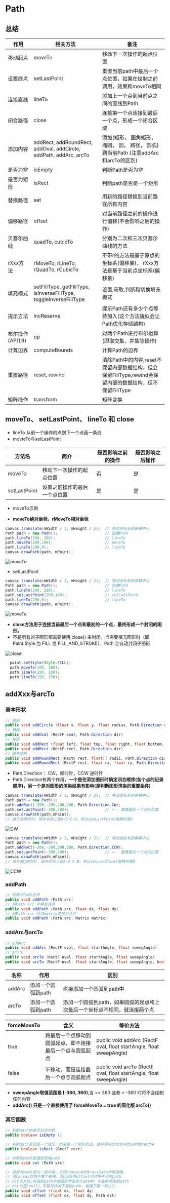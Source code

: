# Path

## 总结

作用            | 相关方法                                                           | 备注
----------------|--------------------------------------------------------------------|-------------------------------------------------------------------------------------------------------
移动起点        | moveTo                                                             | 移动下一次操作的起点位置
设置终点        | setLastPoint                                                       | 重置当前path中最后一个点位置，如果在绘制之前调用，效果和moveTo相同
连接直线        | lineTo                                                             | 添加上一个点到当前点之间的直线到Path
闭合路径        | close                                                              | 连接第一个点连接到最后一个点，形成一个闭合区域
添加内容        | addRect, addRoundRect, addOval, addCircle, addPath, addArc, arcTo  | 添加(矩形， 圆角矩形， 椭圆， 圆， 路径， 圆弧) 到当前Path (注意addArc和arcTo的区别)
是否为空        | isEmpty                                                            | 判断Path是否为空
是否为矩形      | isRect                                                             | 判断path是否是一个矩形
替换路径        | set                                                                | 用新的路径替换到当前路径所有内容
偏移路径        | offset                                                             | 对当前路径之前的操作进行偏移(不会影响之后的操作)
贝塞尔曲线      | quadTo, cubicTo                                                    | 分别为二次和三次贝塞尔曲线的方法
rXxx方法        | rMoveTo, rLineTo, rQuadTo, rCubicTo                                | 不带r的方法是基于原点的坐标系(偏移量)， rXxx方法是基于当前点坐标系(偏移量)
填充模式        | setFillType, getFillType, isInverseFillType, toggleInverseFillType | 设置,获取,判断和切换填充模式
提示方法        | incReserve                                                         | 提示Path还有多少个点等待加入(这个方法貌似会让Path优化存储结构)
布尔操作(API19) | op                                                                 | 对两个Path进行布尔运算(即取交集、并集等操作)
计算边界        | computeBounds                                                      | 计算Path的边界
重置路径        | reset, rewind                                                      | 清除Path中的内容,reset不保留内部数据结构，但会保留FillType,rewind会保留内部的数据结构，但不保留FillType
矩阵操作        | transform                                                          | 矩阵变换

## moveTo、 setLastPoint、 lineTo 和 close

- lineTo 从前一个操作的点到下一个点画一条线
- movteTo与setLastPoint

方法名       | 简介                         | 是否影响之前的操作 | 是否影响之后操作
-------------|------------------------------|--------------------|------------------
moveTo       | 移动下一次操作的起点位置     | 否                 | 是
setLastPoint | 设置之前操作的最后一个点位置 | 是                 | 是

- moveTo示例

- **moveTo绝对坐标，rMoveTo相对坐标**

```java
canvas.translate(mWidth / 2, mHeight / 2);  // 移动坐标系到屏幕中心
Path path = new Path();                     // 创建Path
path.lineTo(200, 200);                      // lineTo
path.moveTo(200,100);                       // moveTo
path.lineTo(200,0);                         // lineTo
canvas.drawPath(path, mPaint);
```

![moveTo](./../../image-resources/customview/path/Path_moveTo.jpg)

- setLastPoint

```java
canvas.translate(mWidth / 2, mHeight / 2);  // 移动坐标系到屏幕中心
Path path = new Path();                     // 创建Path
path.lineTo(200, 200);                      // lineTo
path.setLastPoint(200,100);                 // setLastPoint
path.lineTo(200,0);                         // lineTo
canvas.drawPath(path, mPaint);
```

![moveTo](./../../image-resources/customview/path/Path_setLastPoint.jpg)

- **close方法用于连接当前最后一个点和最初的一个点，最终形成一个封闭的图形。**
- 不是所有的子图形都需要使用 close() 来封闭。当需要填充图形时（即 Paint.Style 为  FILL 或 FILL_AND_STROKE），Path 会自动封闭子图形

![close](./../../image-resources/customview/path/Path_close.jpg)

```java
  paint.setStyle(Style.FILL);
  path.moveTo(100, 100);
  path.lineTo(200, 100);
  path.lineTo(150, 150);
```

## addXxx与arcTo

### 基本形状

```java
// 圆形
public void addCircle (float x, float y, float radius, Path.Direction dir)
// 椭圆
public void addOval (RectF oval, Path.Direction dir)
// 矩形
public void addRect (float left, float top, float right, float bottom, Path.Direction dir)
public void addRect (RectF rect, Path.Direction dir)
// 圆角矩形
public void addRoundRect (RectF rect, float[] radii, Path.Direction dir)
public void addRoundRect (RectF rect, float rx, float ry, Path.Direction dir)
```

- Path.Direction： CW，顺时针，CCW 逆时针
- Path.Direction有两个作用，**一个是在添加图形时确定闭合顺序(各个点的记录顺序)，另一个是对图形的渲染结果有影响(是判断图形渲染的重要条件)**

```java
canvas.translate(mWidth / 2, mHeight / 2);  // 移动坐标系到屏幕中心
Path path = new Path();
path.addRect(-200,-200,200,200, Path.Direction.CW);
path.setLastPoint(-300,300);                // <-- 重置最后一个点的位置
canvas.drawPath(path,mPaint);
// 由于是顺时针，保存实际上是A-B-C-D，所以setLastPoint替换的是D
```

![CW](./../../image-resources/customview/path/Path_Direction_CW.jpg)

```java
canvas.translate(mWidth / 2, mHeight / 2);  // 移动坐标系到屏幕中心
Path path = new Path();
path.addRect(-200,-200,200,200, Path.Direction.CCW);
path.setLastPoint(-300,300);                // <-- 重置最后一个点的位置
canvas.drawPath(path,mPaint);
// 由于是逆时针，保存实际上是A-D-C-B，所以setLastPoint替换的是B
```

![CCW](./../../image-resources/customview/path/Path_Direction_CCW.jpg)

### addPath

```java
// 将两个Path合并
public void addPath (Path src)
// 将Path src 平移后合并
public void addPath (Path src, float dx, float dy)
// 将Path src 经过matrix变换后合并
public void addPath (Path src, Matrix matrix)
```

### addArc与arcTo

```java
// addArc
public void addArc (RectF oval, float startAngle, float sweepAngle)
// arcTo
public void arcTo (RectF oval, float startAngle, float sweepAngle)
public void arcTo (RectF oval, float startAngle, float sweepAngle, boolean forceMoveTo)
```

名称   | 作用               | 区别
-------|--------------------|--------------------------------------------------------------------------
addArc | 添加一个圆弧到path | 直接添加一个圆弧到path中
arcTo  | 添加一个圆弧到path | 添加一个圆弧到path，如果圆弧的起点和上次最后一个坐标点不相同，就连接两个点

forceMoveTo | 含义 | 等价方法
------------|----|-----
true | 将最后一个点移动到圆弧起点，即不连接最后一个点与圆弧起点 | public void addArc (RectF oval, float startAngle, float sweepAngle)
false | 不移动，而是连接最后一个点与圆弧起点 | public void arcTo (RectF oval, float startAngle, float sweepAngle)

- **sweepAngle取值范围是 [-360, 360)**,当 >= 360 或者 < -360 时将不会绘制任何内容
- **addArc() 只是一个直接使用了 forceMoveTo = true 的简化版 arcTo()**

### 其它函数

```java
// 判断path中是否包含内容
public boolean isEmpty ()

// 判断path是否是一个矩形，如果是一个矩形的话，会将矩形的信息存放进参数rect中
public boolean isRect (RectF rect)

// 将新的path赋值到现有path
public void set (Path src)

// 就是对path进行一段平移，它和Canvas中的translate作用很像，
// 但Canvas作用于整个画布，而path的offset只作用于当前path
// dst不为空,将当前path平移后的状态存入dst中，不会影响当前path
// dst为空(null),平移将作用于当前path，相当于第一种方法
public void offset (float dx, float dy)
public void offset (float dx, float dy, Path dst)
```
